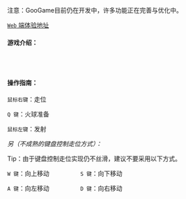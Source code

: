 注意：GooGame目前仍在开发中，许多功能正在完善与优化中。

[`Web` 端体验地址](https://game.wegoon.top)

#### 游戏介绍：

<br><br>

#### 操作指南：

`鼠标右键`：走位

`Q 键`：火球准备

`鼠标左键`：发射

*另（不成熟的键盘控制走位方式）：*

Tip：由于键盘控制走位实现仍不丝滑，建议不要采用以下方式。

`W 键`：向上移动	$\qquad\qquad$	`S 键`：向下移动			

`A 键`：向左移动	$\qquad\qquad$	`D 键`：向右移动